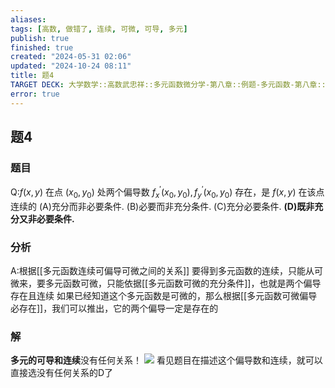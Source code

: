 ```yaml
---
aliases: 
tags: [高数, 做错了, 连续, 可微, 可导, 多元]
publish: true
finished: true
created: "2024-05-31 02:06"
updated: "2024-10-24 08:11"
title: 题4
TARGET DECK: 大学数学::高数武忠祥::多元函数微分学-第八章::例题-多元函数-第八章::题4
error: true
---
```

## 题4
### 题目
Q:$f(x,y)$ 在点 $(x_0,y_0)$ 处两个偏导数 $f_x^{\prime}(x_0,y_0),f_y^{\prime}(x_0,y_0)$ 存在，是 $f(x,y)$ 在该点连续的 
(A)充分而非必要条件. 
(B)必要而非充分条件. 
(C)充分必要条件. 
**(D)既非充分又非必要条件.**
### 分析
A:根据[[多元函数连续可偏导可微之间的关系]]
要得到多元函数的连续，只能从可微来，要多元函数可微，只能依据[[多元函数可微的充分条件]]，也就是两个偏导存在且连续 
如果已经知道这个多元函数是可微的，那么根据[[多元函数可微偏导必存在]]，我们可以推出，它的两个偏导一定是存在的
### 解
**多元的可导和连续**没有任何关系！
![](https://img.hwenyi.tech/202404241949555.webp)
看见题目在描述这个偏导数和连续，就可以直接选没有任何关系的D了   

